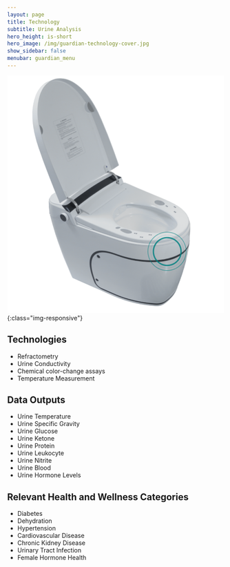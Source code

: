 ```yaml
---
layout: page
title: Technology
subtitle: Urine Analysis
hero_height: is-short
hero_image: /img/guardian-technology-cover.jpg
show_sidebar: false
menubar: guardian_menu
---
```


![Image](/img/guardian/urine.png){:class="img-responsive"}

## Technologies
- Refractometry
- Urine Conductivity
- Chemical color-change assays
- Temperature Measurement

## Data Outputs
- Urine Temperature
- Urine Specific Gravity
- Urine Glucose
- Urine Ketone
- Urine Protein
- Urine Leukocyte
- Urine Nitrite
- Urine Blood
- Urine Hormone Levels

## Relevant Health and Wellness Categories
- Diabetes
- Dehydration
- Hypertension
- Cardiovascular Disease
- Chronic Kidney Disease
- Urinary Tract Infection
- Female Hormone Health